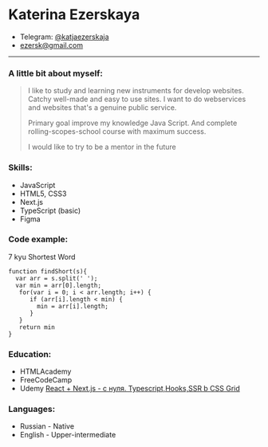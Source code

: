 # Katerina Ezerskaya
* Telegram: [@katjaezerskaja](https://t.me/katjaezerskaja)
* [ezersk@gmail.com](ezersk@gmail.com)
<hr>

### A little bit about myself:
> 
> I like to study and  learning new instruments for develop websites.
> Catchy well-made and easy to use sites.
> I want to do webservices and websites that's a genuine public service.
> 
> Primary goal improve my knowledge Java Script. 
> And complete rolling-scopes-school course with maximum success.
> 
> I would like to try to be a mentor in the future

### Skills:
* JavaScript
* HTML5, CSS3
* Next.js
* TypeScript (basic)
* Figma

### Code example:
7 kyu
Shortest Word
```
function findShort(s){
  var arr = s.split(' ');
  var min = arr[0].length;
   for(var i = 0; i < arr.length; i++) {
      if (arr[i].length < min) {
        min = arr[i].length;
      }
   }
   return min
}
```
### Education:
* HTMLAcademy
* FreeCodeCamp
* Udemy [React + Next.js - с нуля. Typescript,Hooks,SSR b CSS Grid](https://www.udemy.com/course/react-nextjs/learn/lecture/25873964#overview)

### Languages:
* Russian - Native
* English - Upper-intermediate
